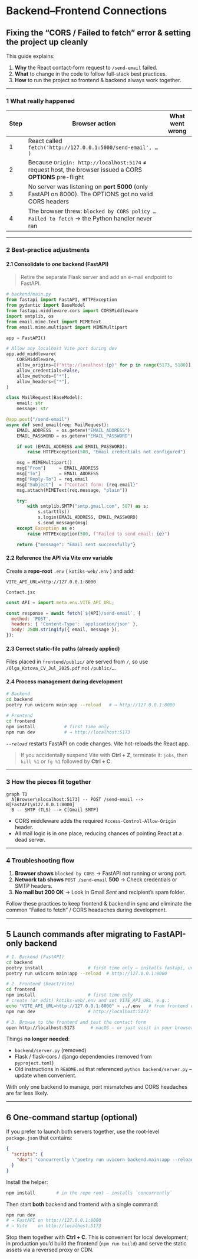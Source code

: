 # Backend–Frontend Connections

## Fixing the “CORS / Failed to fetch” error & setting the project up cleanly

This guide explains:

1. **Why** the React contact-form request to `/send-email` failed.
2. **What** to change in the code to follow full-stack best practices.
3. **How** to run the project so frontend & backend always work together.

---

### 1  What really happened

| Step | Browser action | What went wrong |
|------|----------------|-----------------|
| 1 | React called `fetch('http://127.0.0.1:5000/send-email', … )` | |
| 2 | Because `Origin: http://localhost:5174` ≠ request host, the browser issued a CORS **OPTIONS** pre-flight | |
| 3 | No server was listening on **port 5000** (only FastAPI on 8000). The OPTIONS got no valid CORS headers | |
| 4 | The browser threw: `blocked by CORS policy … Failed to fetch` → the Python handler never ran | |

---

### 2  Best-practice adjustments

#### 2.1  Consolidate to *one* backend (FastAPI)

> Retire the separate Flask server and add an e-mail endpoint to FastAPI.

```python
# backend/main.py
from fastapi import FastAPI, HTTPException
from pydantic import BaseModel
from fastapi.middleware.cors import CORSMiddleware
import smtplib, os
from email.mime.text import MIMEText
from email.mime.multipart import MIMEMultipart

app = FastAPI()

# Allow any localhost Vite port during dev
app.add_middleware(
    CORSMiddleware,
    allow_origins=[f"http://localhost:{p}" for p in range(5173, 5180)],
    allow_credentials=False,
    allow_methods=["*"],
    allow_headers=["*"],
)

class MailRequest(BaseModel):
    email: str
    message: str

@app.post("/send-email")
async def send_email(req: MailRequest):
    EMAIL_ADDRESS  = os.getenv("EMAIL_ADDRESS")
    EMAIL_PASSWORD = os.getenv("EMAIL_PASSWORD")

    if not (EMAIL_ADDRESS and EMAIL_PASSWORD):
        raise HTTPException(500, "Email credentials not configured")

    msg = MIMEMultipart()
    msg["From"]     = EMAIL_ADDRESS
    msg["To"]       = EMAIL_ADDRESS
    msg["Reply-To"] = req.email
    msg["Subject"]  = f"Contact form: {req.email}"
    msg.attach(MIMEText(req.message, "plain"))

    try:
        with smtplib.SMTP("smtp.gmail.com", 587) as s:
            s.starttls()
            s.login(EMAIL_ADDRESS, EMAIL_PASSWORD)
            s.send_message(msg)
    except Exception as e:
        raise HTTPException(500, f"Failed to send email: {e}")

    return {"message": "Email sent successfully"}
```

#### 2.2  Reference the API via Vite env variable

Create a **repo-root** `.env` ( `kotiks-web/.env` ) and add:
```env
VITE_API_URL=http://127.0.0.1:8000
```

`Contact.jsx`
```javascript
const API = import.meta.env.VITE_API_URL;

const response = await fetch(`${API}/send-email`, {
  method: 'POST',
  headers: { 'Content-Type': 'application/json' },
  body: JSON.stringify({ email, message }),
});
```

#### 2.3  Correct static-file paths (already applied)

Files placed in `frontend/public/` are served from `/`, so use
`/Olga_Kotova_CV_Jul_2025.pdf` not `/public/…`.

#### 2.4  Process management during development

```bash
# Backend
cd backend
poetry run uvicorn main:app --reload   # → http://127.0.0.1:8000

# Frontend
cd frontend
npm install           # first time only
npm run dev           # → http://localhost:5173
```

*`--reload`* restarts FastAPI on code changes. Vite hot-reloads the React app.

> If you accidentally suspend Vite with **Ctrl + Z**, terminate it:
> `jobs`, then `kill %1` or `fg %1` followed by **Ctrl + C**.

---

### 3  How the pieces fit together

```mermaid
graph TD
  A[Browser\nlocalhost:5173] -- POST /send-email --> B[FastAPI\n127.0.0.1:8000]
  B -- SMTP (TLS) --> C[Gmail SMTP]
```

* CORS middleware adds the required `Access-Control-Allow-Origin` header.
* All mail logic is in one place, reducing chances of pointing React at a dead server.

---

### 4  Troubleshooting flow

1. **Browser shows** `blocked by CORS`
   → FastAPI not running or wrong port.
2. **Network tab shows** `POST /send-email` **500**
   → Check credentials or SMTP headers.
3. **No mail but 200 OK**
   → Look in Gmail *Sent* and recipient’s spam folder.

Follow these practices to keep frontend & backend in sync and eliminate the common “Failed to fetch” / CORS headaches during development.

---

## 5  Launch commands after migrating to FastAPI-only backend

```bash
# 1. Backend (FastAPI)
cd backend
poetry install                 # first time only – installs fastapi, uvicorn, etc.
poetry run uvicorn main:app --reload  # http://127.0.0.1:8000

# 2. Frontend (React/Vite)
cd frontend
npm install                    # first time only
# create (or edit) kotiks-web/.env and set VITE_API_URL, e.g.:
echo "VITE_API_URL=http://127.0.0.1:8000" > ../.env   # from frontend dir
npm run dev                    # http://localhost:5173

# 3. Browse to the frontend and test the contact form
open http://localhost:5173      # macOS – or just visit in your browser
```

Things **no longer needed**:

* `backend/server.py`  (removed)
* Flask / flask-cors / django dependencies  (removed from `pyproject.toml`)
* Old instructions in `README.md` that referenced `python backend/server.py` – update when convenient.

With only one backend to manage, port mismatches and CORS headaches are far less likely.

---

## 6  One-command startup (optional)

If you prefer to launch both servers together, use the root-level `package.json` that contains:

```json
{
  "scripts": {
    "dev": "concurrently \"poetry run uvicorn backend.main:app --reload\" \"npm --prefix frontend run dev\""
  }
}
```

Install the helper:

```bash
npm install        # in the repo root – installs `concurrently`
```

Then start **both** backend and frontend with a single command:

```bash
npm run dev
# → FastAPI on http://127.0.0.1:8000
# → Vite    on http://localhost:5173
```

Stop them together with **Ctrl + C**. This is convenient for local development; in production you’d build the frontend (`npm run build`) and serve the static assets via a reversed proxy or CDN.
